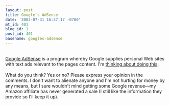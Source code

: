 ```yaml
---
layout: post
title: Google's AdSense
date: '2003-07-31 16:37:17 -0700'
mt_id: 401
blog_id: 1
post_id: 401
basename: googles-adsense
---
```

<br /><a href="https://www.google.com/adsense/overview">Google AdSense</a> is a program whereby Google supplies personal Web sites with text ads relevant to the pages content. I'm <a href="http://google.blogspace.com/archives/001015">thinking about doing this</a>.<br /><br />What do you think? Yes or no? Please express your opinion in the comments. I don't want to alienate anyone and I'm not hurting for money by any means, but I sure wouldn't mind getting some Google revenue&#x2014;my Amazon affiliate has never generated a sale (I still like the information they provide so I'll keep it up).<br /><br /><br />
